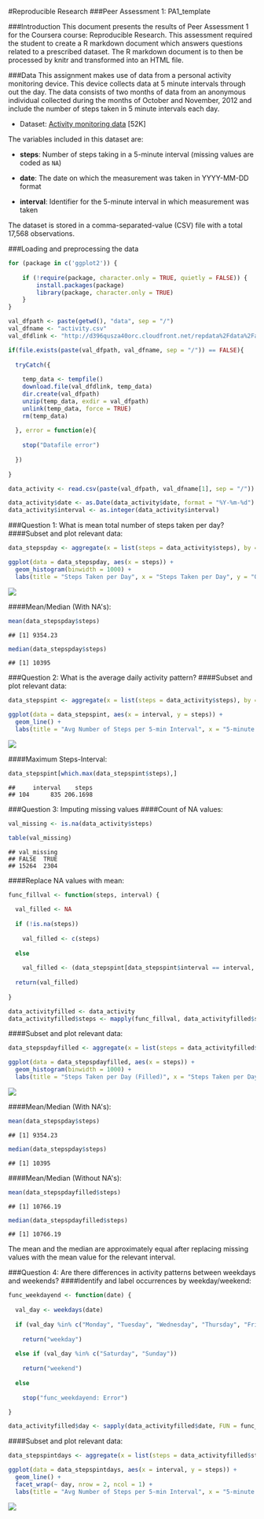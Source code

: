 
#Reproducible Research
###Peer Assessment 1: PA1_template


###Introduction
This document presents the results of Peer Assessment 1 for the Coursera course: Reproducible Research. This assessment required the student to create a R markdown document which answers questions related to a prescribed dataset. The R markdown document is to then be processed by knitr and transformed into an HTML file.


###Data
This assignment makes use of data from a personal activity monitoring device. This device collects data at 5 minute intervals through out the day. The data consists of two months of data from an anonymous individual collected during the months of October and November, 2012 and include the number of steps taken in 5 minute intervals each day.

* Dataset: [Activity monitoring data](https://d396qusza40orc.cloudfront.net/repdata%2Fdata%2Factivity.zip) [52K]

The variables included in this dataset are:

* **steps**: Number of steps taking in a 5-minute interval (missing values are coded as `NA`)

* **date**: The date on which the measurement was taken in YYYY-MM-DD format

* **interval**: Identifier for the 5-minute interval in which measurement was taken

The dataset is stored in a comma-separated-value (CSV) file with a total 17,568 observations.


###Loading and preprocessing the data

```r
for (package in c('ggplot2')) {
 
    if (!require(package, character.only = TRUE, quietly = FALSE)) {
        install.packages(package)
        library(package, character.only = TRUE)
    }
}

val_dfpath <- paste(getwd(), "data", sep = "/")
val_dfname <- "activity.csv"
val_dfdlink <- "http://d396qusza40orc.cloudfront.net/repdata%2Fdata%2Factivity.zip"

if(file.exists(paste(val_dfpath, val_dfname, sep = "/")) == FALSE){
    
  tryCatch({
      
    temp_data <- tempfile()
    download.file(val_dfdlink, temp_data)
    dir.create(val_dfpath)
    unzip(temp_data, exdir = val_dfpath)
    unlink(temp_data, force = TRUE)
    rm(temp_data)
      
  }, error = function(e){
      
    stop("Datafile error")
      
  })
    
}

data_activity <- read.csv(paste(val_dfpath, val_dfname[1], sep = "/"))

data_activity$date <- as.Date(data_activity$date, format = "%Y-%m-%d")
data_activity$interval <- as.integer(data_activity$interval)
```


###Question 1: What is mean total number of steps taken per day?
####Subset and plot relevant data:

```r
data_stepspday <- aggregate(x = list(steps = data_activity$steps), by = list(interval = data_activity$date), FUN = sum, na.rm = TRUE)

ggplot(data = data_stepspday, aes(x = steps)) + 
  geom_histogram(binwidth = 1000) + 
  labs(title = "Steps Taken per Day", x = "Steps Taken per Day", y = "Occurrences (Count)")
```

![](figure/unnamed-chunk-2-1.png) 

####Mean/Median (With NA's):

```r
mean(data_stepspday$steps)
```

```
## [1] 9354.23
```

```r
median(data_stepspday$steps)
```

```
## [1] 10395
```


###Question 2: What is the average daily activity pattern?
####Subset and plot relevant data:

```r
data_stepspint <- aggregate(x = list(steps = data_activity$steps), by = list(interval = data_activity$interval), FUN = mean, na.rm = TRUE)

ggplot(data = data_stepspint, aes(x = interval, y = steps)) +
  geom_line() +
  labs(title = "Avg Number of Steps per 5-min Interval", x = "5-minute Interval", y = "Avg Number of Steps")
```

![](figure/unnamed-chunk-4-1.png) 

####Maximum Steps-Interval:

```r
data_stepspint[which.max(data_stepspint$steps),]
```

```
##     interval    steps
## 104      835 206.1698
```


###Question 3: Imputing missing values
####Count of NA values:

```r
val_missing <- is.na(data_activity$steps)

table(val_missing)
```

```
## val_missing
## FALSE  TRUE 
## 15264  2304
```

####Replace NA values with mean:

```r
func_fillval <- function(steps, interval) {
  
  val_filled <- NA
  
  if (!is.na(steps))
    
    val_filled <- c(steps)
  
  else
    
    val_filled <- (data_stepspint[data_stepspint$interval == interval, "steps"])
  
  return(val_filled)
  
}

data_activityfilled <- data_activity
data_activityfilled$steps <- mapply(func_fillval, data_activityfilled$steps, data_activityfilled$interval)
```

####Subset and plot relevant data:

```r
data_stepspdayfilled <- aggregate(x = list(steps = data_activityfilled$steps), by = list(interval = data_activityfilled$date), FUN = sum, na.rm = TRUE)

ggplot(data = data_stepspdayfilled, aes(x = steps)) + 
  geom_histogram(binwidth = 1000) + 
  labs(title = "Steps Taken per Day (Filled)", x = "Steps Taken per Day", y = "Occurrences (Count)")
```

![](figure/unnamed-chunk-8-1.png) 

####Mean/Median (With NA's):

```r
mean(data_stepspday$steps)
```

```
## [1] 9354.23
```

```r
median(data_stepspday$steps)
```

```
## [1] 10395
```

####Mean/Median (Without NA's):

```r
mean(data_stepspdayfilled$steps)
```

```
## [1] 10766.19
```

```r
median(data_stepspdayfilled$steps)
```

```
## [1] 10766.19
```

The mean and the median are approximately equal after replacing missing values with the mean value for the relevant interval.


###Question 4: Are there differences in activity patterns between weekdays and weekends?
####Identify and label occurrences by weekday/weekend:

```r
func_weekdayend <- function(date) {
  
  val_day <- weekdays(date)
  
  if (val_day %in% c("Monday", "Tuesday", "Wednesday", "Thursday", "Friday"))
    
    return("weekday")
  
  else if (val_day %in% c("Saturday", "Sunday"))
    
    return("weekend")
  
  else
    
    stop("func_weekdayend: Error")

}

data_activityfilled$day <- sapply(data_activityfilled$date, FUN = func_weekdayend)
```

####Subset and plot relevant data:

```r
data_stepspintdays <- aggregate(x = list(steps = data_activityfilled$steps), by = list(interval = data_activityfilled$interval, day = data_activityfilled$day), FUN = mean, na.rm = TRUE)

ggplot(data = data_stepspintdays, aes(x = interval, y = steps)) +
  geom_line() +
  facet_wrap(~ day, nrow = 2, ncol = 1) +
  labs(title = "Avg Number of Steps per 5-min Interval", x = "5-minute Interval", y = "Avg Number of Steps")
```

![](figure/unnamed-chunk-12-1.png) 
